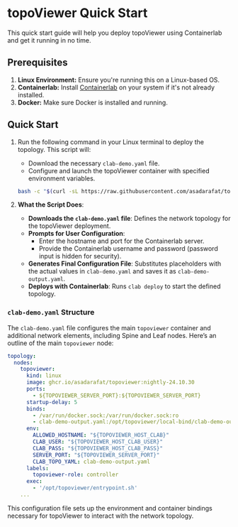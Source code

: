 # topoViewer Quick Start

This quick start guide will help you deploy topoViewer using Containerlab and get it running in no time.

## Prerequisites

1. **Linux Environment:** Ensure you're running this on a Linux-based OS.
2. **Containerlab:** Install [Containerlab](https://containerlab.dev/) on your system if it's not already installed.
3. **Docker:** Make sure Docker is installed and running.

## Quick Start

1. Run the following command in your Linux terminal to deploy the topology. This script will:
   - Download the necessary `clab-demo.yaml` file.
   - Configure and launch the topoViewer container with specified environment variables.
   
   ```bash
   bash -c "$(curl -sL https://raw.githubusercontent.com/asadarafat/topoViewer/refs/heads/development/docs/quickstart/quick-deploy.sh)"
   ```

2. **What the Script Does**:
   - **Downloads the `clab-demo.yaml` file**: Defines the network topology for the topoViewer deployment.
   - **Prompts for User Configuration**:
     - Enter the hostname and port for the Containerlab server.
     - Provide the Containerlab username and password (password input is hidden for security).
   - **Generates Final Configuration File**: Substitutes placeholders with the actual values in `clab-demo.yaml` and saves it as `clab-demo-output.yaml`.
   - **Deploys with Containerlab**: Runs `clab deploy` to start the defined topology.

### `clab-demo.yaml` Structure
The `clab-demo.yaml` file configures the main `topoviewer` container and additional network elements, including Spine and Leaf nodes. Here’s an outline of the main `topoviewer` node:

```yaml
topology:  
  nodes:
    topoviewer:
      kind: linux
      image: ghcr.io/asadarafat/topoviewer:nightly-24.10.30
      ports:
        - ${TOPOVIEWER_SERVER_PORT}:${TOPOVIEWER_SERVER_PORT}
      startup-delay: 5
      binds:
        - /var/run/docker.sock:/var/run/docker.sock:ro
        - clab-demo-output.yaml:/opt/topoviewer/local-bind/clab-demo-output.yaml:ro
      env:
        ALLOWED_HOSTNAME: "${TOPOVIEWER_HOST_CLAB}"
        CLAB_USER: "${TOPOVIEWER_HOST_CLAB_USER}"
        CLAB_PASS: "${TOPOVIEWER_HOST_CLAB_PASS}"
        SERVER_PORT: "${TOPOVIEWER_SERVER_PORT}"
        CLAB_TOPO_YAML: clab-demo-output.yaml
      labels:
        topoviewer-role: controller
      exec:
        - '/opt/topoviewer/entrypoint.sh'
    ...
```

This configuration file sets up the environment and container bindings necessary for topoViewer to interact with the network topology.

